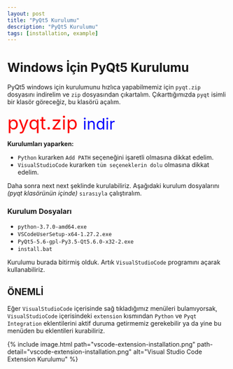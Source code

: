 ```yaml
---
layout: post
title: "PyQt5 Kurulumu"
description: "PyQt5 Kurulumu"
tags: [installation, example]
---
```


# Windows İçin PyQt5 Kurulumu
PyQt5 windows için kurulumunu hızlıca yapabilmemiz için `pyqt.zip` dosyasını indirelim ve `zip` dosyasından çıkartalım. Çıkarttığımızda `pyqt` isimli bir klasör göreceğiz, bu klasörü açalım.

<a style="text-align:center;color:red;text-decoration: none;font-size: 32pt;" href="https://drive.google.com/open?id=1zAS8NDsX0YPRTclv_T8gcYNISsM1sS6C"
target="_blank">pyqt.zip <small style="color:blue;">indir</small></a>

**Kurulumları yaparken:**
* `Python` kurarken `Add PATH` seçeneğini işaretli olmasına dikkat edelim.
* `VisualStudioCode` kurarken `tüm seçeneklerin dolu` olmasına dikkat edelim.

Daha sonra next next şeklinde kurulabiliriz.
Aşağıdaki kurulum dosyalarını _(pyqt klasörünün içinde)_ `sırasıyla` çalıştıralım.

### Kurulum Dosyaları
* `python-3.7.0-amd64.exe`
* `VSCodeUserSetup-x64-1.27.2.exe`
* `PyQt5-5.6-gpl-Py3.5-Qt5.6.0-x32-2.exe`
* `install.bat`


Kurulumu burada bitirmiş olduk. Artık `VisualStudioCode` programını açarak kullanabiliriz.

## ÖNEMLİ
Eğer `VisualStudioCode` içerisinde sağ tıkladığımız menüleri bulamıyorsak, `VisualStudioCode` içerisindeki `extension` kısmından `Python` ve `Pyqt Integration` eklentilerini aktif duruma getirmemiz gerekebilir ya da yine bu menüden bu eklentileri kurabiliriz.

{% include image.html path="vscode-extension-installation.png" path-detail="vscode-extension-installation.png" alt="Visual Studio Code Extension Kurulumu" %}
